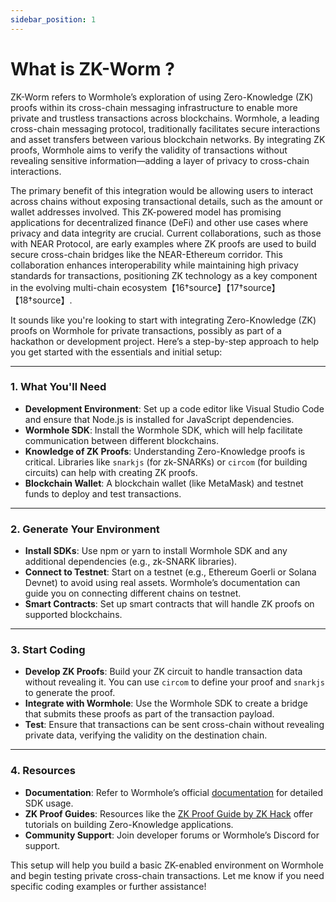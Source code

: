 ```yaml
---
sidebar_position: 1
---
```


# What is ZK-Worm ?

ZK-Worm refers to Wormhole’s exploration of using Zero-Knowledge (ZK) proofs within its cross-chain messaging infrastructure to enable more private and trustless transactions across blockchains. Wormhole, a leading cross-chain messaging protocol, traditionally facilitates secure interactions and asset transfers between various blockchain networks. By integrating ZK proofs, Wormhole aims to verify the validity of transactions without revealing sensitive information—adding a layer of privacy to cross-chain interactions.

The primary benefit of this integration would be allowing users to interact across chains without exposing transactional details, such as the amount or wallet addresses involved. This ZK-powered model has promising applications for decentralized finance (DeFi) and other use cases where privacy and data integrity are crucial. Current collaborations, such as those with NEAR Protocol, are early examples where ZK proofs are used to build secure cross-chain bridges like the NEAR-Ethereum corridor. This collaboration enhances interoperability while maintaining high privacy standards for transactions, positioning ZK technology as a key component in the evolving multi-chain ecosystem【16†source】【17†source】【18†source】.

It sounds like you're looking to start with integrating Zero-Knowledge (ZK) proofs on Wormhole for private transactions, possibly as part of a hackathon or development project. Here’s a step-by-step approach to help you get started with the essentials and initial setup:

---

### 1. **What You'll Need**
   - **Development Environment**: Set up a code editor like Visual Studio Code and ensure that Node.js is installed for JavaScript dependencies.
   - **Wormhole SDK**: Install the Wormhole SDK, which will help facilitate communication between different blockchains.
   - **Knowledge of ZK Proofs**: Understanding Zero-Knowledge proofs is critical. Libraries like `snarkjs` (for zk-SNARKs) or `circom` (for building circuits) can help with creating ZK proofs.
   - **Blockchain Wallet**: A blockchain wallet (like MetaMask) and testnet funds to deploy and test transactions.

---

### 2. **Generate Your Environment**
   - **Install SDKs**: Use npm or yarn to install Wormhole SDK and any additional dependencies (e.g., zk-SNARK libraries).
   - **Connect to Testnet**: Start on a testnet (e.g., Ethereum Goerli or Solana Devnet) to avoid using real assets. Wormhole’s documentation can guide you on connecting different chains on testnet.
   - **Smart Contracts**: Set up smart contracts that will handle ZK proofs on supported blockchains.

---

### 3. **Start Coding**
   - **Develop ZK Proofs**: Build your ZK circuit to handle transaction data without revealing it. You can use `circom` to define your proof and `snarkjs` to generate the proof.
   - **Integrate with Wormhole**: Use the Wormhole SDK to create a bridge that submits these proofs as part of the transaction payload.
   - **Test**: Ensure that transactions can be sent cross-chain without revealing private data, verifying the validity on the destination chain.

---

### 4. **Resources**
   - **Documentation**: Refer to Wormhole’s official [documentation](https://docs.wormhole.com) for detailed SDK usage.
   - **ZK Proof Guides**: Resources like the [ZK Proof Guide by ZK Hack](https://zkhack.dev/) offer tutorials on building Zero-Knowledge applications.
   - **Community Support**: Join developer forums or Wormhole’s Discord for support.

This setup will help you build a basic ZK-enabled environment on Wormhole and begin testing private cross-chain transactions. Let me know if you need specific coding examples or further assistance!